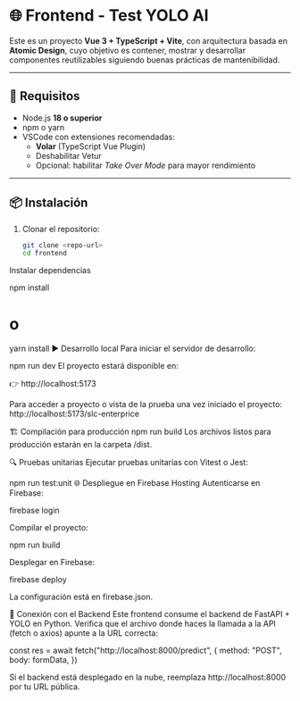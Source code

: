 # 🌐 Frontend - Test YOLO AI

Este es un proyecto **Vue 3 + TypeScript + Vite**, con arquitectura basada en **Atomic Design**, cuyo objetivo es contener, mostrar y desarrollar componentes reutilizables siguiendo buenas prácticas de mantenibilidad.

---

## 🚀 Requisitos

- Node.js **18 o superior**
- npm o yarn
- VSCode con extensiones recomendadas:
  - **Volar** (TypeScript Vue Plugin)
  - Deshabilitar Vetur
  - Opcional: habilitar *Take Over Mode* para mayor rendimiento

---

## 📦 Instalación

1. Clonar el repositorio:

   ```bash
   git clone <repo-url>
   cd frontend
Instalar dependencias

npm install
# o
yarn install
▶️ Desarrollo local
Para iniciar el servidor de desarrollo:

npm run dev
El proyecto estará disponible en:

👉 http://localhost:5173

Para acceder a proyecto o vista de la prueba una vez iniciado el proyecto:
http://localhost:5173/slc-enterprice

🏗️ Compilación para producción
npm run build
Los archivos listos para producción estarán en la carpeta /dist.

🔍 Pruebas unitarias
Ejecutar pruebas unitarias con Vitest o Jest:

npm run test:unit
🌐 Despliegue en Firebase Hosting
Autenticarse en Firebase:


firebase login


Compilar el proyecto:


npm run build


Desplegar en Firebase:


firebase deploy


La configuración está en firebase.json.

📡 Conexión con el Backend
Este frontend consume el backend de FastAPI + YOLO en Python.
Verifica que el archivo donde haces la llamada a la API (fetch o axios) apunte a la URL correcta:


const res = await fetch("http://localhost:8000/predict", {
  method: "POST",
  body: formData,
})

Si el backend está desplegado en la nube, reemplaza http://localhost:8000 por tu URL pública.